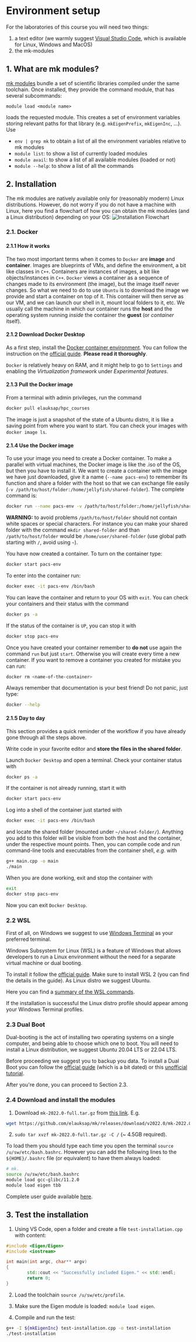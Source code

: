 # Environment setup
For the laboratories of this course you will need two things:

1. a text editor (we warmly suggest [Visual Studio Code](https://code.visualstudio.com/), which is available for Linux, Windows and MacOS)
2. the mk-modules

## 1. What are mk modules?

[mk modules](https://github.com/elauksap/mk) bundle a set of scientific libraries compiled under the same toolchain. Once installed, they provide the command module, that has several subcommands:

```
module load <module name> 
```

loads the requested module. This creates a set of environment variables storing relevant paths for that library (e.g. `mkEigenPrefix`, `mkEigenInc`, ...). Use

- `env | grep mk`  to obtain a list of all the environment variables relative to mk modules
- `module list`: to show a list of currently loaded modules
- `module avail`: to show a list of all available modules (loaded or not)
- `module --help`: to show a list of all the commands

## 2. Installation
The mk modules are natively available only for (reasonably modern) Linux distributions. However, do not worry if you do not have a machine with Linux, here you find a flowchart of how you can obtain the mk modules (and a Linux distribution) depending on your OS:
![Installation Flowchart](./assets/installation-flowchart.png)

### 2.1. Docker

#### 2.1.1 How it works
The two most important terms when it comes to `Docker` are **image** and **container**. Images are blueprints of VMs, and define the environment, a bit like classes in `C++`. Containers are instances of images, a bit like objects/instances in `C++`. `Docker` views a container as a sequence of changes made to its environment (the image), but the image itself never changes. So what we need to do to use `Ubuntu` is to download the image we provide and start a container on top of it. This container will then serve as our VM, and we can launch our shell in it, mount local folders to it, etc. We usually call the machine in which our container runs the **host** and the operating system running *inside* the container the **guest** (or *container* itself).

#### 2.1.2 Download Docker Desktop

As a first step, install the [Docker container environment](https://www.docker.com/). You can follow the instruction on the [official guide](https://docs.docker.com/get-docker/). **Please read it thoroughly**.

`Docker` is relatively heavy on RAM, and it might help to go to `Settings` and enabling the *Virtualization framework* under *Experimental features*.

#### 2.1.3 Pull the Docker image
From a terminal with admin privileges, run the command

```bash
docker pull elauksap/hpc_courses
```

The image is just a snapshot of the state of a Ubuntu distro, it is like a saving point from where you want to start. You can check your images with `docker image ls`.

#### 2.1.4 Use the Docker image 
To use your image you need to create a Docker container. To make a parallel with virtual machines, the Docker image is like the .iso of the OS, but then you have to install it. We want to create a container with the image we have just downloaded, give it a name (`--name pacs-env`) to remember its function and share a folder with the host so that we can exchange file easily (`-v /path/to/host/folder:/home/jellyfish/shared-folder`). The complete command is:

```bash
docker run --name pacs-env -v /path/to/host/folder:/home/jellyfish/shared-folder -it -d elauksap/hpc_courses
```

**WARNING:** to avoid problems `/path/to/host/folder` should not contain white spaces or special characters. For instance you can make your shared folder with the command `mkdir shared-folder` and than `/path/to/host/folder` would be `/home/user/shared-folder` (use global path starting with `/`, avoid using `~`).

You have now created a container. To turn on the container type:

```bash
docker start pacs-env
```
To enter into the container run:

```bash
docker exec -it pacs-env /bin/bash
```
You can leave the container and return to your OS with `exit`. You can check your containers and their status with the command

```bash
docker ps -a
```
If the status of the container is `UP`, you can stop it with

```bash
docker stop pacs-env
```
Once you have created your container remember to **do not** use again the command `run` but just `start`. Otherwise you will create every time a new container. If you want to remove a container you created for mistake you can run:

```bash
docker rm <name-of-the-container>
```

Always remember that documentation is your best friend! Do not panic, just type:
```bash
docker --help
```

#### 2.1.5 Day to day
This section provides a quick reminder of the workflow if you have already gone through all the steps above.

Write code in your favorite editor and **store the files in the shared folder**.

Launch `Docker Desktop` and open a terminal. Check your container status with

```bash
docker ps -a
```

If the container is not already running, start it with

```bash
docker start pacs-env
```

Log into a shell of the container just started with

```bash
docker exec -it pacs-env /bin/bash
```

and locate the shared folder (mounted under `~/shared-folder/`). Anything you add to this folder will be visible from both the host and the container, under the respective mount points. Then, you can compile code and run command-line tools and executables from the container shell, *e.g.* with

```bash
g++ main.cpp -o main
./main
```

When you are done working, exit and stop the container with

```bash
exit
docker stop pacs-env
```

Now you can exit `Docker Desktop`.


### 2.2 WSL
First of all, on Windows we suggest to use [Windows Terminal](https://apps.microsoft.com/store/detail/windows-terminal/9N0DX20HK701) as your preferred terminal.

Windows Subsystem for Linux (WSL) is a feature of Windows that allows developers to run a Linux environment without the need for a separate virtual machine or dual booting. 

To install it follow the [official guide](https://learn.microsoft.com/en-us/windows/wsl/install). Make sure to install WSL 2 (you can find the details in the guide). As Linux distro we suggest Ubuntu.

Here you can find a [summary of the WSL commands](https://learn.microsoft.com/en-us/windows/wsl/basic-commands).

If the installation is successful the Linux distro profile should appear among your Windows Terminal profiles.

### 2.3 Dual Boot
Dual-booting is the act of installing two operating systems on a single computer, and being able to choose which one to boot. You will need to install a Linux distribution, we suggest Ubuntu 20.04 LTS or 22.04 LTS. 

Before proceeding we suggest you to backup you data. To install a Dual Boot you can follow the [official guide](https://help.ubuntu.com/community/WindowsDualBoot) (which is a bit dated) or this [unofficial tutorial](https://itsfoss.com/install-ubuntu-1404-dual-boot-mode-windows-8-81-uefi/).

After you're done, you can proceed to Section 2.3.

### 2.4 Download and install the modules

1. Download `mk-2022.0-full.tar.gz` from [this link](https://github.com/elauksap/mk/releases/download/v2022.0/mk-2022.0-full.tar.gz). E.g.
```bash
wget https://github.com/elauksap/mk/releases/download/v2022.0/mk-2022.0-full.tar.gz
```
2. `sudo tar xvzf mk-2022.0-full.tar.gz -C /` (~ 4.5GB required).

To load them you should type each time you open the terminal `source /u/sw/etc/bash.bashrc`. However you can add the following lines to the `${HOME}/.bashrc` file (or equivalent) to have them always loaded:
```bash
# mk.
source /u/sw/etc/bash.bashrc
module load gcc-glibc/11.2.0
module load eigen tbb
```

Complete user guide available [here](https://lmod.readthedocs.io/en/latest/010_user.html).

## 3. Test the installation

1. Using VS Code, open a folder and create a file `test-installation.cpp` with content:

```cpp
#include <Eigen/Eigen>
#include <iostream>

int main(int argc, char** argv)
{
        std::cout << "Successfully included Eigen." << std::endl;
        return 0;
}
```

2. Load the toolchain `source /u/sw/etc/profile`.

3. Make sure the Eigen module is loaded: `module load eigen`.

3. Compile and run the test:

```bash
g++ -I ${mkEigenInc} test-installation.cpp -o test-installation
./test-installation
```

